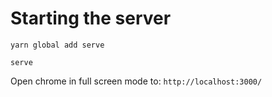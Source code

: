 # Starting the server

`yarn global add serve`

`serve`

Open chrome in full screen mode to:
`http://localhost:3000/`
